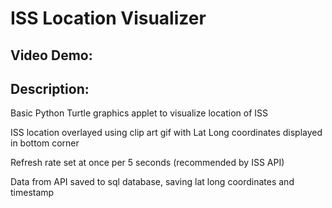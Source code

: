 # ISS Location Visualizer
## Video Demo:  <URL HERE>
## Description:

Basic Python Turtle graphics applet to visualize location of ISS

ISS location overlayed using clip art gif with Lat Long coordinates displayed in bottom corner

Refresh rate set at once per 5 seconds (recommended by ISS API)

Data from API saved to sql database, saving lat long coordinates and timestamp